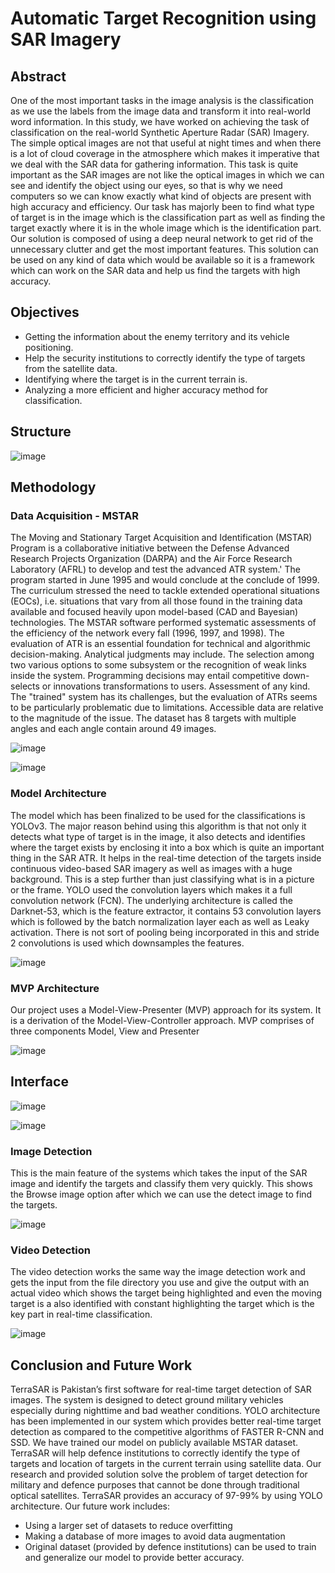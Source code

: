# Automatic Target Recognition using SAR Imagery

## Abstract
One of the most important tasks in the image analysis is the classification as we use 
the labels from the image data and transform it into real-world word information. In 
this study, we have worked on achieving the task of classification on the real-world 
Synthetic Aperture Radar (SAR) Imagery. The simple optical images are not that 
useful at night times and when there is a lot of cloud coverage in the atmosphere 
which makes it imperative that we deal with the SAR data for gathering information. 
This task is quite important as the SAR images are not like the optical images in 
which we can see and identify the object using our eyes, so that is why we need 
computers so we can know exactly what kind of objects are present with high 
accuracy and efficiency. Our task has majorly been to find what type of target is in 
the image which is the classification part as well as finding the target exactly where 
it is in the whole image which is the identification part. Our solution is composed of 
using a deep neural network to get rid of the unnecessary clutter and get the most 
important features. This solution can be used on any kind of data which would be 
available so it is a framework which can work on the SAR data and help us find the 
targets with high accuracy.

## Objectives
* Getting the information about the enemy territory and its vehicle 
positioning. 
* Help the security institutions to correctly identify the type of targets 
from the satellite data.
* Identifying where the target is in the current terrain is. 
* Analyzing a more efficient and higher accuracy method for 
classification.

## Structure

![image](https://github.com/KhadijaKamran/Automatic-Target-Recognition-using-SAR-Imagery/assets/46638501/bc096198-66eb-48e1-a57c-77259a7ee195)

## Methodology
### Data Acquisition - MSTAR
The Moving and Stationary Target Acquisition and Identification (MSTAR) Program is 
a collaborative initiative between the Defense Advanced Research Projects 
Organization (DARPA) and the Air Force Research Laboratory (AFRL) to develop and 
test the advanced ATR system.' The program started in June 1995 and would conclude 
at the conclude of 1999. The curriculum stressed the need to tackle extended operational 
situations (EOCs), i.e. situations that vary from all those found in the training data 
available and focused heavily upon model-based (CAD and Bayesian) technologies. 
The MSTAR software performed systematic assessments of the efficiency of the 
network every fall (1996, 1997, and 1998). The evaluation of ATR is an essential 
foundation for technical and algorithmic decision-making. Analytical judgments may 
include. The selection among two various options to some subsystem or the recognition 
of weak links inside the system. Programming decisions may entail competitive down-selects 
or innovations transformations to users. Assessment of any kind. The "trained" 
system has its challenges, but the evaluation of ATRs seems to be particularly 
problematic due to limitations. Accessible data are relative to the magnitude of the issue. 
The dataset has 8 targets with multiple angles and each angle contain around 49 images.

![image](https://github.com/KhadijaKamran/Automatic-Target-Recognition-using-SAR-Imagery/assets/46638501/d778cc6c-def7-40d1-acf7-ee0c939a1915)

![image](https://github.com/KhadijaKamran/Automatic-Target-Recognition-using-SAR-Imagery/assets/46638501/b9ac6748-33c7-462b-a7c6-e9335fe354ef)

### Model Architecture
The model which has been finalized to be used for the classifications is YOLOv3. The 
major reason behind using this algorithm is that not only it detects what type of target 
is in the image, it also detects and identifies where the target exists by enclosing it into 
a box which is quite an important thing in the SAR ATR. It helps in the real-time 
detection of the targets inside continuous video-based SAR imagery as well as images 
with a huge background. This is a step further than just classifying what is in a picture 
or the frame.
YOLO used the convolution layers which makes it a full convolution network (FCN). 
The underlying architecture is called the Darknet-53, which is the feature extractor, it
contains 53 convolution layers which is followed by the batch normalization layer each 
as well as Leaky activation. There is not sort of pooling being incorporated in this and 
stride 2 convolutions is used which downsamples the features. 

![image](https://github.com/KhadijaKamran/Automatic-Target-Recognition-using-SAR-Imagery/assets/46638501/296aa657-1fab-4544-93ae-ceeb9a107cb4)

### MVP Architecture

Our project uses a Model-View-Presenter (MVP) approach for its system. It is a 
derivation of the Model-View-Controller approach. MVP comprises of three 
components Model, View and Presenter

![image](https://github.com/KhadijaKamran/Automatic-Target-Recognition-using-SAR-Imagery/assets/46638501/0592984d-55ed-411a-ae44-43e8da41d204)

## Interface
![image](https://github.com/KhadijaKamran/Automatic-Target-Recognition-using-SAR-Imagery/assets/46638501/f603ad6c-a6c3-4736-8c40-d74d043e1144)


![image](https://github.com/KhadijaKamran/Automatic-Target-Recognition-using-SAR-Imagery/assets/46638501/9db0fd5c-14bf-4113-9bb5-d07f988bbee3)

### Image Detection
This is the main feature of the systems which takes the input of the SAR image and 
identify the targets and classify them very quickly. This shows the Browse image option 
after which we can use the detect image to find the targets.

![image](https://github.com/KhadijaKamran/Automatic-Target-Recognition-using-SAR-Imagery/assets/46638501/f21e2386-c068-4a8a-bef0-a5fd4575c842)

### Video Detection

The video detection works the same way the image detection work and gets the input 
from the file directory you use and give the output with an actual video which shows 
the target being highlighted and even the moving target is a also identified with constant 
highlighting the target which is the key part in real-time classification.

![image](https://github.com/KhadijaKamran/Automatic-Target-Recognition-using-SAR-Imagery/assets/46638501/835dce31-7d5d-49c8-bda3-f268a069954f)


## Conclusion and Future Work
TerraSAR is Pakistan’s first software for real-time target detection of SAR images. The 
system is designed to detect ground military vehicles especially during nighttime and 
bad weather conditions. YOLO architecture has been implemented in our system which 
provides better real-time target detection as compared to the competitive algorithms of 
FASTER R-CNN and SSD. We have trained our model on publicly available MSTAR 
dataset. TerraSAR will help defence institutions to correctly identify the type of targets 
and location of targets in the current terrain using satellite data. Our research and 
provided solution solve the problem of target detection for military and defence 
purposes that cannot be done through traditional optical satellites. 
TerraSAR provides an accuracy of 97-99% by using YOLO architecture. Our future 
work includes:

* Using a larger set of datasets to reduce overfitting 
* Making a database of more images to avoid data augmentation
* Original dataset (provided by defence institutions) can be used to train and 
generalize our model to provide better accuracy.
